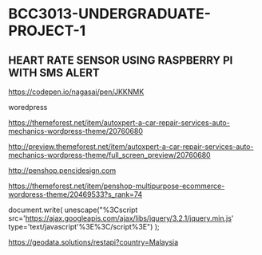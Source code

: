 # BCC3013-UNDERGRADUATE-PROJECT-1

## HEART RATE SENSOR USING RASPBERRY PI WITH SMS ALERT

https://codepen.io/nagasai/pen/JKKNMK




woredpress

https://themeforest.net/item/autoxpert-a-car-repair-services-auto-mechanics-wordpress-theme/20760680

http://preview.themeforest.net/item/autoxpert-a-car-repair-services-auto-mechanics-wordpress-theme/full_screen_preview/20760680



http://penshop.pencidesign.com

https://themeforest.net/item/penshop-multipurpose-ecommerce-wordpress-theme/20469533?s_rank=74



 document.write(
      unescape("%3Cscript src='https://ajax.googleapis.com/ajax/libs/jquery/3.2.1/jquery.min.js' type='text/javascript'%3E%3C/script%3E")
    );


https://geodata.solutions/restapi?country=Malaysia
